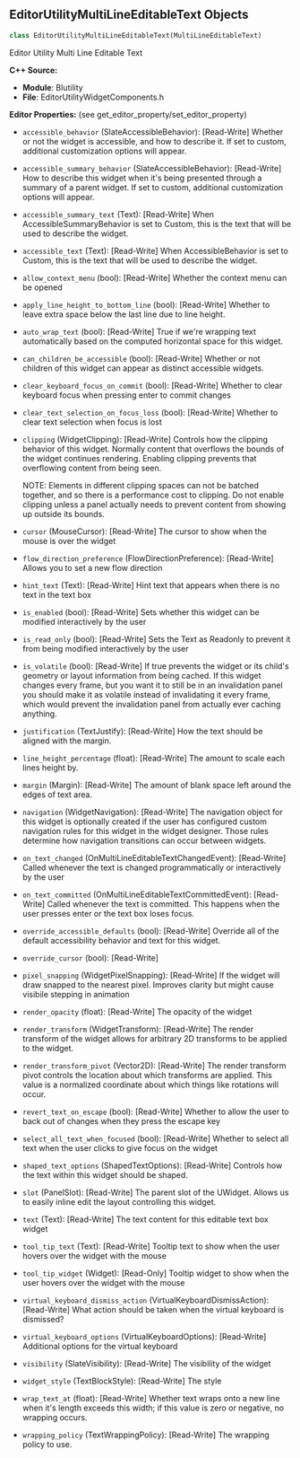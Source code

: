 ## EditorUtilityMultiLineEditableText Objects

```python
class EditorUtilityMultiLineEditableText(MultiLineEditableText)
```

Editor Utility Multi Line Editable Text

**C++ Source:**

- **Module**: Blutility
- **File**: EditorUtilityWidgetComponents.h

**Editor Properties:** (see get_editor_property/set_editor_property)

- ``accessible_behavior`` (SlateAccessibleBehavior):  [Read-Write] Whether or not the widget is accessible, and how to describe it. If set to custom, additional customization options will appear.
- ``accessible_summary_behavior`` (SlateAccessibleBehavior):  [Read-Write] How to describe this widget when it's being presented through a summary of a parent widget. If set to custom, additional customization options will appear.
- ``accessible_summary_text`` (Text):  [Read-Write] When AccessibleSummaryBehavior is set to Custom, this is the text that will be used to describe the widget.
- ``accessible_text`` (Text):  [Read-Write] When AccessibleBehavior is set to Custom, this is the text that will be used to describe the widget.
- ``allow_context_menu`` (bool):  [Read-Write] Whether the context menu can be opened
- ``apply_line_height_to_bottom_line`` (bool):  [Read-Write] Whether to leave extra space below the last line due to line height.
- ``auto_wrap_text`` (bool):  [Read-Write] True if we're wrapping text automatically based on the computed horizontal space for this widget.
- ``can_children_be_accessible`` (bool):  [Read-Write] Whether or not children of this widget can appear as distinct accessible widgets.
- ``clear_keyboard_focus_on_commit`` (bool):  [Read-Write] Whether to clear keyboard focus when pressing enter to commit changes
- ``clear_text_selection_on_focus_loss`` (bool):  [Read-Write] Whether to clear text selection when focus is lost
- ``clipping`` (WidgetClipping):  [Read-Write] Controls how the clipping behavior of this widget.  Normally content that overflows the
  bounds of the widget continues rendering.  Enabling clipping prevents that overflowing content
  from being seen.

  NOTE: Elements in different clipping spaces can not be batched together, and so there is a
  performance cost to clipping.  Do not enable clipping unless a panel actually needs to prevent
  content from showing up outside its bounds.
- ``cursor`` (MouseCursor):  [Read-Write] The cursor to show when the mouse is over the widget
- ``flow_direction_preference`` (FlowDirectionPreference):  [Read-Write] Allows you to set a new flow direction
- ``hint_text`` (Text):  [Read-Write] Hint text that appears when there is no text in the text box
- ``is_enabled`` (bool):  [Read-Write] Sets whether this widget can be modified interactively by the user
- ``is_read_only`` (bool):  [Read-Write] Sets the Text as Readonly to prevent it from being modified interactively by the user
- ``is_volatile`` (bool):  [Read-Write] If true prevents the widget or its child's geometry or layout information from being cached.  If this widget
  changes every frame, but you want it to still be in an invalidation panel you should make it as volatile
  instead of invalidating it every frame, which would prevent the invalidation panel from actually
  ever caching anything.
- ``justification`` (TextJustify):  [Read-Write] How the text should be aligned with the margin.
- ``line_height_percentage`` (float):  [Read-Write] The amount to scale each lines height by.
- ``margin`` (Margin):  [Read-Write] The amount of blank space left around the edges of text area.
- ``navigation`` (WidgetNavigation):  [Read-Write] The navigation object for this widget is optionally created if the user has configured custom
  navigation rules for this widget in the widget designer.  Those rules determine how navigation transitions
  can occur between widgets.
- ``on_text_changed`` (OnMultiLineEditableTextChangedEvent):  [Read-Write] Called whenever the text is changed programmatically or interactively by the user
- ``on_text_committed`` (OnMultiLineEditableTextCommittedEvent):  [Read-Write] Called whenever the text is committed.  This happens when the user presses enter or the text box loses focus.
- ``override_accessible_defaults`` (bool):  [Read-Write] Override all of the default accessibility behavior and text for this widget.
- ``override_cursor`` (bool):  [Read-Write]
- ``pixel_snapping`` (WidgetPixelSnapping):  [Read-Write] If the widget will draw snapped to the nearest pixel.  Improves clarity but might cause visibile stepping in animation
- ``render_opacity`` (float):  [Read-Write] The opacity of the widget
- ``render_transform`` (WidgetTransform):  [Read-Write] The render transform of the widget allows for arbitrary 2D transforms to be applied to the widget.
- ``render_transform_pivot`` (Vector2D):  [Read-Write] The render transform pivot controls the location about which transforms are applied.
  This value is a normalized coordinate about which things like rotations will occur.
- ``revert_text_on_escape`` (bool):  [Read-Write] Whether to allow the user to back out of changes when they press the escape key
- ``select_all_text_when_focused`` (bool):  [Read-Write] Whether to select all text when the user clicks to give focus on the widget
- ``shaped_text_options`` (ShapedTextOptions):  [Read-Write] Controls how the text within this widget should be shaped.
- ``slot`` (PanelSlot):  [Read-Write] The parent slot of the UWidget.  Allows us to easily inline edit the layout controlling this widget.
- ``text`` (Text):  [Read-Write] The text content for this editable text box widget
- ``tool_tip_text`` (Text):  [Read-Write] Tooltip text to show when the user hovers over the widget with the mouse
- ``tool_tip_widget`` (Widget):  [Read-Only] Tooltip widget to show when the user hovers over the widget with the mouse
- ``virtual_keyboard_dismiss_action`` (VirtualKeyboardDismissAction):  [Read-Write] What action should be taken when the virtual keyboard is dismissed?
- ``virtual_keyboard_options`` (VirtualKeyboardOptions):  [Read-Write] Additional options for the virtual keyboard
- ``visibility`` (SlateVisibility):  [Read-Write] The visibility of the widget
- ``widget_style`` (TextBlockStyle):  [Read-Write] The style
- ``wrap_text_at`` (float):  [Read-Write] Whether text wraps onto a new line when it's length exceeds this width; if this value is zero or negative, no wrapping occurs.
- ``wrapping_policy`` (TextWrappingPolicy):  [Read-Write] The wrapping policy to use.

<a id="unreal.EditorUtilityMultiLineEditableTextBox"></a>